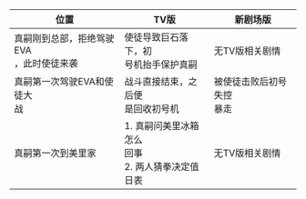 
| 位置                        | TV版                                | 新剧场版             |
| ------------------------- | ---------------------------------- | ---------------- |
| 真嗣刚到总部，拒绝驾驶EVA<br>，此时使徒来袭 | 使徒导致巨石落下，初<br>号机抬手保护真嗣             | 无TV版相关剧情         |
| 真嗣第一次驾驶EVA和使徒大<br>战       | 战斗直接结束，之后便<br>是回收初号机               | 被使徒击败后初号失控<br>暴走 |
| 真嗣第一次到美里家                 | 1. 真嗣问美里冰箱怎么<br>回事<br>2. 两人猜拳决定值日表 | 无TV版相关剧情         |

